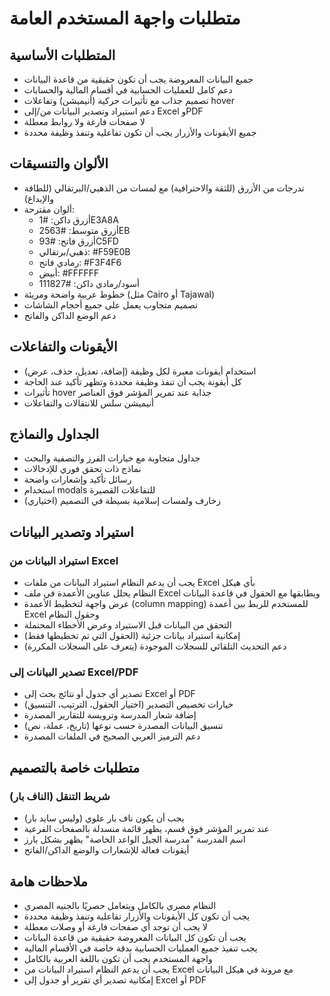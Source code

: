 # متطلبات واجهة المستخدم العامة

## المتطلبات الأساسية
- جميع البيانات المعروضة يجب أن تكون حقيقية من قاعدة البيانات
- دعم كامل للعمليات الحسابية في أقسام المالية والحسابات
- تصميم جذاب مع تأثيرات حركية (أنيميشن) وتفاعلات hover
- دعم استيراد وتصدير البيانات من/إلى Excel وPDF
- لا صفحات فارغة ولا روابط معطلة
- جميع الأيقونات والأزرار يجب أن تكون تفاعلية وتنفذ وظيفة محددة

## الألوان والتنسيقات
- تدرجات من الأزرق (للثقة والاحترافية) مع لمسات من الذهبي/البرتقالي (للطاقة والإبداع)
- ألوان مقترحة:
  - أزرق داكن: #1E3A8A
  - أزرق متوسط: #2563EB
  - أزرق فاتح: #93C5FD
  - ذهبي/برتقالي: #F59E0B
  - رمادي فاتح: #F3F4F6
  - أبيض: #FFFFFF
  - أسود/رمادي داكن: #111827
- خطوط عربية واضحة ومريئة (مثل Cairo أو Tajawal)
- تصميم متجاوب يعمل على جميع أحجام الشاشات
- دعم الوضع الداكن والفاتح

## الأيقونات والتفاعلات
- استخدام أيقونات معبرة لكل وظيفة (إضافة، تعديل، حذف، عرض)
- كل أيقونة يجب أن تنفذ وظيفة محددة وتظهر تأكيد عند الحاجة
- تأثيرات hover جذابة عند تمرير المؤشر فوق العناصر
- أنيميشن سلس للانتقالات والتفاعلات

## الجداول والنماذج
- جداول متجاوبة مع خيارات الفرز والتصفية والبحث
- نماذج ذات تحقق فوري للإدخالات
- رسائل تأكيد وإشعارات واضحة
- استخدام modals للتفاعلات القصيرة
- زخارف ولمسات إسلامية بسيطة في التصميم (اختياري)

## استيراد وتصدير البيانات
### استيراد البيانات من Excel
- يجب أن يدعم النظام استيراد البيانات من ملفات Excel بأي هيكل
- النظام يحلل عناوين الأعمدة في ملف Excel ويطابقها مع الحقول في قاعدة البيانات
- عرض واجهة لتخطيط الأعمدة (column mapping) للمستخدم للربط بين أعمدة Excel وحقول النظام
- التحقق من البيانات قبل الاستيراد وعرض الأخطاء المحتملة
- إمكانية استيراد بيانات جزئية (الحقول التي تم تخطيطها فقط)
- دعم التحديث التلقائي للسجلات الموجودة (يتعرف على السجلات المكررة)

### تصدير البيانات إلى Excel/PDF
- تصدير أي جدول أو نتائج بحث إلى Excel أو PDF
- خيارات تخصيص التصدير (اختيار الحقول، الترتيب، التنسيق)
- إضافة شعار المدرسة وترويسة للتقارير المصدرة
- تنسيق البيانات المصدرة حسب نوعها (تاريخ، عملة، نص)
- دعم الترميز العربي الصحيح في الملفات المصدرة

## متطلبات خاصة بالتصميم
### شريط التنقل (الناف بار)
- يجب أن يكون ناف بار علوي (وليس سايد بار)
- عند تمرير المؤشر فوق قسم، يظهر قائمة منسدلة بالصفحات الفرعية
- اسم المدرسة "مدرسة الجيل الواعد الخاصة" يظهر بشكل بارز
- أيقونات فعالة للإشعارات والوضع الداكن/الفاتح

## ملاحظات هامة
- النظام مصري بالكامل ويتعامل حصريًا بالجنيه المصري
- يجب أن تكون كل الأيقونات والأزرار تفاعلية وتنفذ وظيفة محددة
- لا يجب أن توجد أي صفحات فارغة أو وصلات معطلة
- يجب أن تكون كل البيانات المعروضة حقيقية من قاعدة البيانات
- يجب تنفيذ جميع العمليات الحسابية بدقة خاصة في الأقسام المالية
- واجهة المستخدم يجب أن تكون باللغة العربية بالكامل
- يجب أن يدعم النظام استيراد البيانات من Excel مع مرونة في هيكل البيانات
- إمكانية تصدير أي تقرير أو جدول إلى Excel أو PDF
